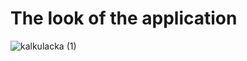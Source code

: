 # The look of the application

![kalkulacka (1)](https://user-images.githubusercontent.com/66387359/142194909-e10bf373-e3e3-4d4f-bf1e-5c05095a748f.png)


